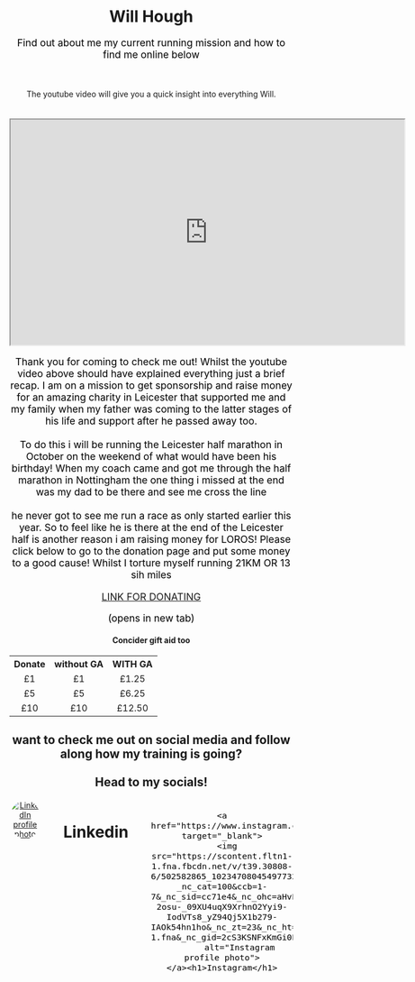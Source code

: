 <!DOCTYPE html>
<html>
<head>
    <style>
body {background-color: none;}
h1,   {color: black; font-size: 200%}
h2 {font-size: 150%}
p, pre   {color: black;font-size: 125%}
body{text-align: center}
img {
  border-radius: 50%;
}
.column {
  float: left;
  width: 33%;
  padding: 0px;
}
/* Flexbox socials section */
    .socials {
      display: flex;
      justify-content: center;
      gap: 40px;       /* space between icons */
      margin: 20px 0;  /* breathing room */
    }

    .socials img {
      width: 200px;
      height: 200px;
      border-radius: 50%;
    }table {
  margin-left: auto;
  margin-right: auto;  /* centers the table */
  border-collapse: collapse; /* applies only to the table */
  text-align: center;
}

th, td {
  border: 1px solid black;
  padding: 8px 12px;
}
</style>  
<title>Wills profile </title>
</head>
<h1 style="text-align:center";>Will Hough</h1>
<p> Find out about me my current running mission and how to find me online below </p> <br><br> The youtube video will give you a quick insight into everything Will. <br><br>  <p>

<body>
<iframe width="700" height="400"
src="https://www.youtube.com/embed/KYVXkD05AMU">
</iframe> 

<p> Thank you for coming to check me out! Whilst the youtube video above should have explained everything just a brief recap. I am on a mission to get sponsorship and raise money for an amazing charity in Leicester that supported me and my family when my father was coming to the latter stages of his life and support after he passed away too. <br><br> To do this i will be running the Leicester half marathon in October on the weekend of what would have been his birthday! When my coach came and got me through the half marathon in Nottingham the one thing i missed at the end was my dad to be there and see me cross the line <br><br> he never got to see me run a race as only started earlier this year. So to feel like he is there at the end of the Leicester half is another reason i am raising money for LOROS! Please click below to go to the donation page and put some money to a good cause! Whilst I torture myself running 21KM OR 13 sih miles </p>

<a href="Hello! I’m fundraising for LOROS, the Leicestershire and Rutland Hospice. Here’s my JustGiving page, if you’d like to donate: https://www.justgiving.com/page/william-hough-1?utm_medium=FR&utm_source=WA;">LINK FOR DONATING</a><p>(opens in new tab)
<h4> Concider gift aid too</h4>
  <table>
  <tr>
    <th>Donate</th>
    <th>without GA</th>
    <th>WITH GA</th>
  </tr>
  <tr>
    <td>£1</td>
    <td>£1</td>
    <td>£1.25</td>
  </tr>
  <tr>
    <td>£5</td>
    <td>£5</td>
    <td>£6.25</td>
  </tr>
  <tr>
  <td> £10 </td>
  <td> £10 </td>
  <td> £12.50 </td>
</table>


<h2> want to check me out on social media and follow along how my training is going? <br><br>Head to my socials! </h2>



 <div class="socials">
    <a href="https://www.linkedin.com/in/will-hough/" target="_blank">
      <img src="https://media.licdn.com/dms/image/v2/D4E03AQH3ChCP40wYEw/profile-displayphoto-shrink_200_200/profile-displayphoto-shrink_200_200/0/1704726288764?e=2147483647&v=beta&t=cG6hOGMly2Batzsoicv74MTjgbTkSlCtpbu9fpWBWqc" 
           alt="LinkedIn profile photo">
    </a><h1>Linkedin</h1>

    <a href="https://www.instagram.com/willherun/" target="_blank">
      <img src="https://scontent.fltn1-1.fna.fbcdn.net/v/t39.30808-6/502582865_10234708045497732_4856794359527562304_n.jpg?_nc_cat=100&ccb=1-7&_nc_sid=cc71e4&_nc_ohc=aHvEb61TOsgQ7kNvwHO6GVc&_nc_oc=Adl77GV-2osu-_09XU4uqX9XrhnO2Yyi9-IodVTs8_yZ94Qj5X1b279-IAOk54hn1ho&_nc_zt=23&_nc_ht=scontent.fltn1-1.fna&_nc_gid=2cS3KSNFxKmGi0ECQt5CHQ&oh=00_AfVhYbmdoa2db89SQCjaE4RoS0GJsYvnbzWFTaofvhNwnw&oe=68B8D953" 
           alt="Instagram profile photo">
    </a><h1>Instagram</h1>
  </div>
  
  



</body>
</html>
